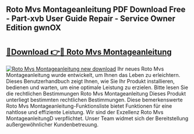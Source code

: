 ## Roto Mvs Montageanleitung PDF Download Free - Part-xvb User Guide Repair - Service Owner Edition gwnOX

# <h2><a href="http://df6m2ib.blite.top/?on=Roto+Mvs+Montageanleitung">🔗Download 👉🔴 Roto Mvs Montageanleitung</a></h2>

[![Roto Mvs Montageanleitung new download](https://i.imgur.com/lujVjoI.png)](http://df6m2ib.blite.top/?on=Roto+Mvs+Montageanleitung)
Ihr neues Roto Mvs Montageanleitung wurde entwickelt, um Ihnen das Leben zu erleichtern. Dieses Benutzerhandbuch zeigt Ihnen, wie Sie Ihr Produkt installieren, bedienen und warten, um eine optimale Leistung zu erzielen. Bitte lesen Sie die rechtlichen Bestimmungen Roto Mvs Montageanleitung Dieses Produkt unterliegt bestimmten rechtlichen Bestimmungen. Diese bemerkenswerte Roto Mvs Montageanleitung-Funktionsliste bietet Funktionen für eine nahtlose und effiziente Leistung. Wir sind der Exzellenz Roto Mvs MontageanleitungD verpflichtet. Unser Team widmet sich der Bereitstellung außergewöhnlicher Kundenbetreuung.
